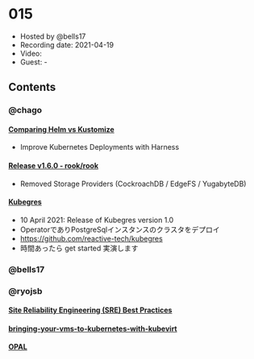 # 015

- Hosted by @bells17
- Recording date: 2021-04-19
- Video:
- Guest: -

## Contents

### @chago

#### [Comparing Helm vs Kustomize](https://harness.io/blog/devops/helm-vs-kustomize/)
- Improve Kubernetes Deployments with Harness
#### [Release v1.6.0 - rook/rook](https://github.com/rook/rook/releases/tag/v1.6.0)
- Removed Storage Providers (CockroachDB / EdgeFS / YugabyteDB)
#### [Kubegres](https://www.kubegres.io/)
- 10 April 2021: Release of Kubegres version 1.0
- OperatorでありPostgreSqlインスタンスのクラスタをデプロイ
- https://github.com/reactive-tech/kubegres
- 時間あったら get started 実演します

### @bells17

### @ryojsb
#### [Site Reliability Engineering (SRE) Best Practices](https://www.infracloud.io/blogs/sre-best-practices/?utm_medium=email&_hsmi=120543736&_hsenc=p2ANqtz--h-hPB_wtSbD8y40TdFLHbjdCzOpNQEC28zt4IJVMOCyKxTpde4gyS6S_aOxr7X0Fos1fwjjSTec2xF-SWX-ULULURDw&utm_content=120543736&utm_source=hs_email)

#### [bringing-your-vms-to-kubernetes-with-kubevirt](https://www.kubermatic.com/blog/bringing-your-vms-to-kubernetes-with-kubevirt/?utm_medium=email&_hsmi=120543736&_hsenc=p2ANqtz-_GN-jKoIDP9ilwiNjr-3Vf0LZSNkf3s1gshQWdENvC-wZ246eVySE7kxeApsHvf8O5tENc963ThDNvKd4jMXvd3R3nZA&utm_content=120543736&utm_source=hs_email)

#### [OPAL](https://github.com/authorizon/opal)
